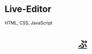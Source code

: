 # Live-Editor

HTML, CSS, JavaScript

<h1 align=center>
  <a href=https://ShivaShirsath.github.io/Live-Editor>
    ぷ
  </a>
</h1>
